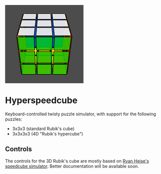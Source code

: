<img align="center" src="img/screenshot.png" alt="Screenshot of a solved Rubik's cube">

# Hyperspeedcube

Keyboard-controlled twisty puzzle simulator, with support for the following puzzles:

- 3x3x3 (standard Rubik's cube)
- 3x3x3x3 (4D "Rubik's hypercube")

## Controls

The controls for the 3D Rubik's cube are mostly based on [Ryan Heise's speedcube simulator](https://www.ryanheise.com/cube/speed.html). Better documentation will be available soon.
